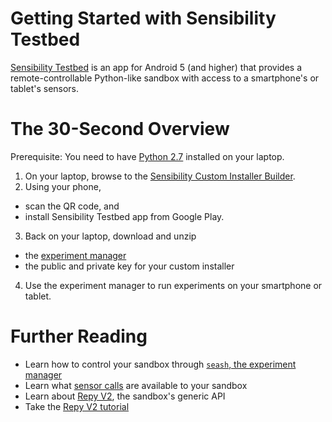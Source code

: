 # Getting Started with Sensibility Testbed

[Sensibility Testbed](https://play.google.com/store/apps/details?id=com.sensibility_testbed)
is an app for Android 5 (and higher) that provides a remote-controllable
Python-like sandbox with access to a smartphone's or tablet's sensors.

# The 30-Second Overview

Prerequisite: You need to have [Python 2.7](https://www.python.org/downloads/release)
installed on your laptop.

1. On your laptop, browse to the [Sensibility Custom Installer Builder](https://alpha-ch.poly.edu/cib/fastlane).
2. Using your phone,
  * scan the QR code, and
  * install Sensibility Testbed app from Google Play.
3. Back on your laptop, download and unzip
 * the [experiment manager](https://sensibilityclearinghouse.poly.edu/demokit/sensibility-testbed-demokit.zip)
 * the public and private key for your custom installer
4. Use the experiment manager to run experiments on your smartphone
  or tablet.



# Further Reading

* Learn how to control your sandbox through
  [`seash`, the experiment manager](https://github.com/SeattleTestbed/docs/blob/master/EducationalAssignments/TakeHome.md#step-2--running-seash)
* Learn what [sensor calls](https://github.com/SensibilityTestbed/instructions/blob/master/SensorAPI.md)
  are available to your sandbox 
* Learn about [Repy V2](https://github.com/SeattleTestbed/docs/blob/master/Programming/RepyV2API.md),
  the sandbox's generic API
* Take the [Repy V2 tutorial](https://github.com/SeattleTestbed/docs/blob/master/Programming/RepyV2Tutorial.md)
